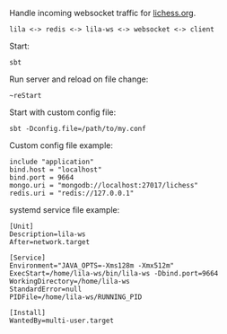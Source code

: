 Handle incoming websocket traffic for [lichess.org](https://lichess.org).

```
lila <-> redis <-> lila-ws <-> websocket <-> client
```

Start:
```
sbt
```

Run server and reload on file change:
```
~reStart
```

Start with custom config file:
```
sbt -Dconfig.file=/path/to/my.conf
```

Custom config file example:
```
include "application"
bind.host = "localhost"
bind.port = 9664
mongo.uri = "mongodb://localhost:27017/lichess"
redis.uri = "redis://127.0.0.1"
```

systemd service file example:
```
[Unit]
Description=lila-ws
After=network.target

[Service]
Environment="JAVA_OPTS=-Xms128m -Xmx512m"
ExecStart=/home/lila-ws/bin/lila-ws -Dbind.port=9664
WorkingDirectory=/home/lila-ws
StandardError=null
PIDFile=/home/lila-ws/RUNNING_PID

[Install]
WantedBy=multi-user.target
```
